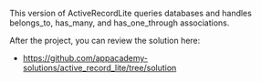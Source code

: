 This version of ActiveRecordLite queries databases and handles belongs_to,
has_many, and has_one_through associations.

After the project, you can review the solution here:

* https://github.com/appacademy-solutions/active_record_lite/tree/solution
